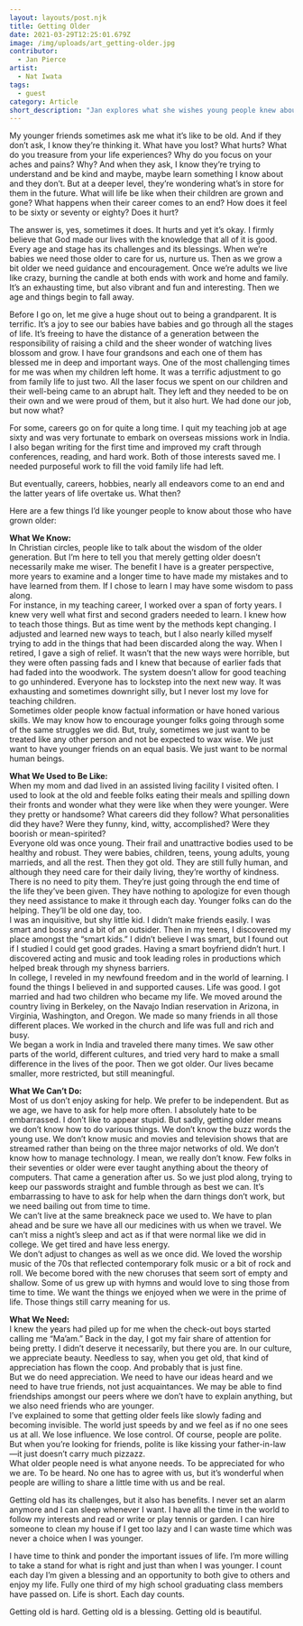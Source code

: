 ```yaml
---
layout: layouts/post.njk
title: Getting Older
date: 2021-03-29T12:25:01.679Z
image: /img/uploads/art_getting-older.jpg
contributor:
  - Jan Pierce
artist:
  - Nat Iwata
tags:
  - guest
category: Article
short_description: "Jan explores what she wishes young people knew about older people. "
---
```

My younger friends sometimes ask me what it’s like to be old. And if they don’t ask, I know they’re thinking it. What have you lost? What hurts? What do you treasure from your life experiences? Why do you focus on your aches and pains? Why?
And when they ask, I know they’re trying to understand and be kind and maybe, maybe learn something I know about and they don’t. But at a deeper level, they’re wondering what’s in store for them in the future. What will life be like when their children are grown and gone? What happens when their career comes to an end? How does it feel to be sixty or seventy or eighty? Does it hurt? 

The answer is, yes, sometimes it does. It hurts and yet it’s okay. I firmly believe that God made our lives with the knowledge that all of it is good. Every age and stage has its challenges and its blessings. When we’re babies we need those older to care for us, nurture us. Then as we grow a bit older we need guidance and encouragement. Once we’re adults we live like crazy, burning the candle at both ends with work and home and family. It’s an exhausting time, but also vibrant and fun and interesting. Then we age and things begin to fall away. 

Before I go on, let me give a huge shout out to being a grandparent. It is terrific. It’s a joy to see our babies have babies and go through all the stages of life. It’s freeing to have the distance of a generation between the responsibility of raising a child and the sheer wonder of watching lives blossom and grow. I have four grandsons and each one of them has blessed me in deep and important ways.
One of the most challenging times for me was when my children left home. It was a terrific adjustment to go from family life to just two. All the laser focus we spent on our children and their well-being came to an abrupt halt. They left and they needed to be on their own and we were proud of them, but it also hurt. We had done our job, but now what? 

For some, careers go on for quite a long time. I quit my teaching job at age sixty and was very fortunate to embark on overseas missions work in India. I also began writing for the first time and improved my craft through conferences, reading, and hard work. Both of those interests saved me. I needed purposeful work to fill the void family life had left.

But eventually, careers, hobbies, nearly all endeavors come to an end and the latter years of life overtake us. What then?

Here are a few things I’d like younger people to know about those who have grown older:

**What We Know:**\
In Christian circles, people like to talk about the wisdom of the older generation. But I’m here to tell you that merely getting older doesn’t necessarily make me wiser. The benefit I have is a greater perspective, more years to examine and a longer time to have made my mistakes and to have learned from them. If I chose to learn I may have some wisdom to pass along.\
For instance, in my teaching career, I worked over a span of forty years. I knew very well what first and second graders needed to learn. I knew how to teach those things. But as time went by the methods kept changing. I adjusted and learned new ways to teach, but I also nearly killed myself trying to add in the things that had been discarded along the way. When I retired, I gave a sigh of relief. It wasn’t that the new ways were horrible, but they were often passing fads and I knew that because of earlier fads that had faded into the woodwork. The system doesn’t allow for good teaching to go unhindered. Everyone has to lockstep into the next new way. It was exhausting and sometimes downright silly, but I never lost my love for teaching children. \
Sometimes older people know factual information or have honed various skills. We may know how to encourage younger folks going through some of the same struggles we did. But, truly, sometimes we just want to be treated like any other person and not be expected to wax wise. We just want to have younger friends on an equal basis. We just want to be normal human beings.

**What We Used to Be Like:**\
When my mom and dad lived in an assisted living facility I visited often. I used to look at the old and feeble folks eating their meals and spilling down their fronts and wonder what they were like when they were younger. Were they pretty or handsome? What careers did they follow? What personalities did they have? Were they funny, kind, witty, accomplished? Were they boorish or mean-spirited? \
Everyone old was once young. Their frail and unattractive bodies used to be healthy and robust. They were babies, children, teens, young adults, young marrieds, and all the rest. Then they got old. They are still fully human, and although they need care for their daily living, they’re worthy of kindness. There is no need to pity them. They’re just going through the end time of the life they’ve been given. They have nothing to apologize for even though they need assistance to make it through each day. Younger folks can do the helping. They’ll be old one day, too.\
I was an inquisitive, but shy little kid. I didn’t make friends easily. I was smart and bossy and a bit of an outsider. Then in my teens, I discovered my place amongst the “smart kids.” I didn’t believe I was smart, but I found out if I studied I could get good grades. Having a smart boyfriend didn’t hurt. I discovered acting and music and took leading roles in productions which helped break through my shyness barriers. \
In college, I reveled in my newfound freedom and in the world of learning. I found the things I believed in and supported causes. Life was good. I got married and had two children who became my life. We moved around the country living in Berkeley, on the Navajo Indian reservation in Arizona, in Virginia, Washington, and Oregon. We made so many friends in all those different places. We worked in the church and life was full and rich and busy. \
We began a work in India and traveled there many times. We saw other parts of the world, different cultures, and tried very hard to make a small difference in the lives of the poor. Then we got older. Our lives became smaller, more restricted, but still meaningful.

**What We Can’t Do:**\
Most of us don’t enjoy asking for help. We prefer to be independent. But as we age, we have to ask for help more often. I absolutely hate to be embarrassed. I don’t like to appear stupid. But sadly, getting older means we don’t know how to do various things. We don’t know the buzz words the young use. We don’t know music and movies and television shows that are streamed rather than being on the three major networks of old. We don’t know how to manage technology. I mean, we really don’t know. Few folks in their seventies or older were ever taught anything about the theory of computers. That came a generation after us. So we just plod along, trying to keep our passwords straight and fumble through as best we can. It’s embarrassing to have to ask for help when the darn things don’t work, but we need bailing out from time to time.\
We can’t live at the same breakneck pace we used to. We have to plan ahead and be sure we have all our medicines with us when we travel. We can’t miss a night’s sleep and act as if that were normal like we did in college. We get tired and have less energy.\
We don’t adjust to changes as well as we once did. We loved the worship music of the 70s that reflected contemporary folk music or a bit of rock and roll. We become bored with the new choruses that seem sort of empty and shallow. Some of us grew up with hymns and would love to sing those from time to time. We want the things we enjoyed when we were in the prime of life. Those things still carry meaning for us.

**What We Need:**\
I knew the years had piled up for me when the check-out boys started calling me “Ma’am.” Back in the day, I got my fair share of attention for being pretty. I didn’t deserve it necessarily, but there you are. In our culture, we appreciate beauty. Needless to say, when you get old, that kind of appreciation has flown the coop. And probably that is just fine.\
But we do need appreciation. We need to have our ideas heard and we need to have true friends, not just acquaintances. We may be able to find friendships amongst our peers where we don’t have to explain anything, but we also need friends who are younger.\
I’ve explained to some that getting older feels like slowly fading and becoming invisible. The world just speeds by and we feel as if no one sees us at all. We lose influence. We lose control. Of course, people are polite. But when you’re looking for friends, polite is like kissing your father-in-law—it just doesn’t carry much pizzazz. \
What older people need is what anyone needs. To be appreciated for who we are. To be heard. No one has to agree with us, but it’s wonderful when people are willing to share a little time with us and be real. 

Getting old has its challenges, but it also has benefits. I never set an alarm anymore and I can sleep whenever I want. I have all the time in the world to follow my interests and read or write or play tennis or garden. I can hire someone to clean my house if I get too lazy and I can waste time which was never a choice when I was younger.

I have time to think and ponder the important issues of life. I’m more willing to take a stand for what is right and just than when I was younger. I count each day I’m given a blessing and an opportunity to both give to others and enjoy my life. Fully one third of my high school graduating class members have passed on. Life is short. Each day counts.

Getting old is hard. Getting old is a blessing. Getting old is beautiful.